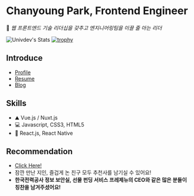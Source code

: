 # Chanyoung Park, Frontend Engineer

🎈 *웹 프론트엔드 기술 리더십을 갖추고 엔지니어링팀을 이끌 줄 아는 리더*

![Univdev's Stats](https://github-readme-stats.vercel.app/api?username=univdev)
[![trophy](https://github-profile-trophy.vercel.app/?username=univdev)](https://github.com/ryo-ma/github-profile-trophy)
## Introduce
- [Profile][Profile]
- [Resume][Resume]
- [Blog][Blog]
## Skills
- ⛰️ Vue.js / Nuxt.js
- 💻 Javascript, CSS3, HTML5
- 📱 React.js, React Native
## Recommendation
- [Click Here!](https://best.univdev.page)
- 잠깐 만난 지인, 즐겁게 논 친구 모두 추천사를 남기실 수 있어요!
- **한국전력공사 정보 보안실, 선물 펀딩 서비스 프레제뉴의 CEO와 같은 많은 분들이 칭찬을 남겨주셨어요!**

[Profile]: https://resume.univdev.page
[Resume]: https://univdev.notion.site
[Blog]: https://univdev.page
